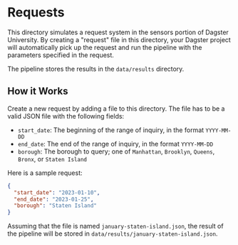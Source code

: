 # Requests

This directory simulates a request system in the sensors portion of Dagster University. By creating a "request" file in
this directory, your Dagster project will automatically pick up the request and run the pipeline with the parameters
specified in the request.

The pipeline stores the results in the `data/results` directory.

## How it Works

Create a new request by adding a file to this directory. The file has to be a valid JSON file with the following fields:

- `start_date`: The beginning of the range of inquiry, in the format `YYYY-MM-DD`
- `end_date`: The end of the range of inquiry, in the format `YYYY-MM-DD`
- `borough`: The borough to query; one of `Manhattan`, `Brooklyn`, `Queens`, `Bronx`, or `Staten Island`

Here is a sample request:

```json
{
  "start_date": "2023-01-10",
  "end_date": "2023-01-25",
  "borough": "Staten Island"
}
```

Assuming that the file is named `january-staten-island.json`, the result of the pipeline will be stored
in `data/results/january-staten-island.json`.
